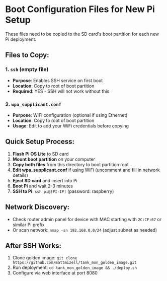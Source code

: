 # Boot Configuration Files for New Pi Setup

These files need to be copied to the SD card's boot partition for each new Pi deployment.

## Files to Copy:

### 1. `ssh` (empty file)
- **Purpose**: Enables SSH service on first boot
- **Location**: Copy to root of boot partition
- **Required**: YES - SSH will not work without this

### 2. `wpa_supplicant.conf`
- **Purpose**: WiFi configuration (optional if using Ethernet)
- **Location**: Copy to root of boot partition  
- **Usage**: Edit to add your WiFi credentials before copying

## Quick Setup Process:

1. **Flash Pi OS Lite** to SD card
2. **Mount boot partition** on your computer
3. **Copy both files** from this directory to boot partition root
4. **Edit wpa_supplicant.conf** if using WiFi (uncomment and fill in network details)
5. **Eject SD card** and insert into Pi
6. **Boot Pi** and wait 2-3 minutes
7. **SSH to Pi**: `ssh pi@[PI-IP]` (password: raspberry)

## Network Discovery:
- Check router admin panel for device with MAC starting with `2C:CF:67` or similar Pi prefix
- Or scan network: `nmap -sn 192.168.0.0/24` (adjust subnet as needed)

## After SSH Works:
1. Clone golden image: `git clone https://github.com/mattmizell/tank_mon_golden_image.git`
2. Run deployment: `cd tank_mon_golden_image && ./deploy.sh`
3. Configure via web interface at port 8080